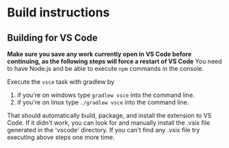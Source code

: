 # Build instructions

## Building for VS Code

**Make sure you save any work currently open in VS Code before continuing, as the following steps will force a restart of VS Code**
You need to have Node.js and be able to execute `npm` commands in the console.

Execute the `vsce` task with gradlew by

1. if you're on windows type `gradlew vsce` into the command line.
2. if you're on linux type `./gradlew vsce` into the command line.

That should automatically build, package, and install the extension to VS Code. If it didn't work, you can look for and manually install the .vsix file generated in the 'vscode' directory. If you can't find any .vsix file try executing above steps one more time.